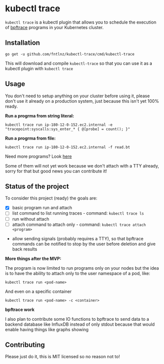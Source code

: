 # kubectl trace

`kubectl trace` is a kubectl plugin that allows you to schedule the execution
of [bpftrace](https://github.com/iovisor/bpftrace) programs in your Kubernetes cluster.


## Installation

```
go get -u github.com/fntlnz/kubectl-trace/cmd/kubectl-trace
```

This will download and compile `kubectl-trace` so that you can use it as a kubectl plugin with `kubectl trace`

## Usage

You don't need to setup anything on your cluster before using it, please don't use it already
on a production system, just because this isn't yet 100% ready.

**Run a progrma from string literal:**

```
kubectl trace run ip-180-12-0-152.ec2.internal -e "tracepoint:syscalls:sys_enter_* { @[probe] = count(); }"
```


**Run a progrma from file:**

```
kubectl trace run ip-180-12-0-152.ec2.internal -f read.bt
```

Need more programs? Look [here](https://github.com/iovisor/bpftrace/tree/master/tools)

Some of them will not yet work because we don't attach with a TTY already, sorry for that but good news you can contribute it!

## Status of the project

To consider this project (ready) the goals are:

- [x] basic program run and attach
- [ ] list command to list running traces - command: `kubectl trace ls`
- [ ] run without attach
- [ ] attach command to attach only - command: `kubectl trace attach <program>`
- allow sending signals (probably requires a TTY), so that bpftrace commands can be notified to stop by the user before deletion and give back results


**More things after the MVP:**

The program is now limited to run programs only on your nodes but the idea is to have the ability to attach only to the user namespace of a pod, like:

```
kubectl trace run <pod-name>
```

And even on a specific container

```
kubectl trace run <pod-name> -c <container>
```

**bpftrace work**

I also plan to contribute some IO functions to bpftrace to send data to a backend database like InfluxDB instead of only stdout
because that would enable having things like graphs showing 

## Contributing

Please just do it, this is MIT licensed so no reason not to!
